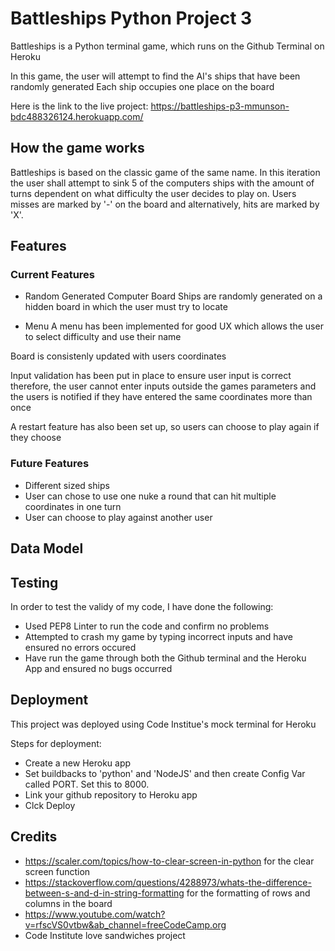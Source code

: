# Battleships Python Project 3
Battleships is a Python terminal game, which runs on the Github Terminal on Heroku

In this game, the user will attempt to find the AI's ships that have been randomly generated
Each ship occupies one place on the board

Here is the link to the live project: https://battleships-p3-mmunson-bdc488326124.herokuapp.com/


## How the game works

Battleships is based on the classic game of the same name.
In this iteration the user shall attempt to sink 5 of the computers 
ships with the amount of turns dependent on what difficulty the 
user decides to play on. Users misses are marked by '-' on the board 
and alternatively, hits are marked by 'X'.


## Features
   ### Current Features
   * Random Generated Computer Board
Ships are randomly generated on a hidden board in which the user must try to locate

   * Menu
A menu has been implemented for good UX which allows the user to select difficulty and use their name

Board is consistenly updated with users coordinates

Input validation has been put in place to ensure user input is correct therefore, the user cannot
enter inputs outside the games parameters and the users is notified if they have entered the same 
coordinates more than once

A restart feature has also been set up, so users can choose to play again if they choose

   ### Future Features
* Different sized ships
* User can chose to use one nuke a round that can hit multiple coordinates in one turn
* User can choose to play against another user


## Data Model

## Testing
In order to test the validy of my code, I have done the following:
* Used PEP8 Linter to run the code and confirm no problems
* Attempted to crash my game by typing incorrect inputs and have ensured no errors occured
* Have run the game through both the Github terminal and the Heroku App and ensured no bugs occurred




## Deployment
This project was deployed using Code Institue's mock terminal for Heroku

Steps for deployment:
* Create a new Heroku app
* Set buildbacks to 'python' and 'NodeJS' and then create Config Var called PORT. Set this to 8000.
* Link your github repository to Heroku app
* Clck Deploy

## Credits
* https://scaler.com/topics/how-to-clear-screen-in-python for the clear screen function
* https://stackoverflow.com/questions/4288973/whats-the-difference-between-s-and-d-in-string-formatting for the formatting of rows and columns in the board
* https://www.youtube.com/watch?v=rfscVS0vtbw&ab_channel=freeCodeCamp.org
* Code Institute love sandwiches project

